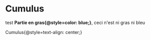 # Cumulus
test
**Partie en gras{@style=color: blue;}**, ceci n'est ni gras ni bleu

Cumulus{@style=text-align: center;}


